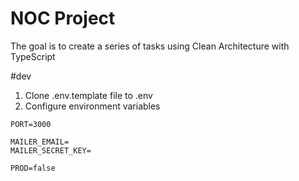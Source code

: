 # NOC Project
The goal is to create a series of tasks using Clean Architecture with TypeScript

#dev
1. Clone .env.template file to .env
2. Configure environment variables
```
PORT=3000

MAILER_EMAIL=
MAILER_SECRET_KEY=

PROD=false
```